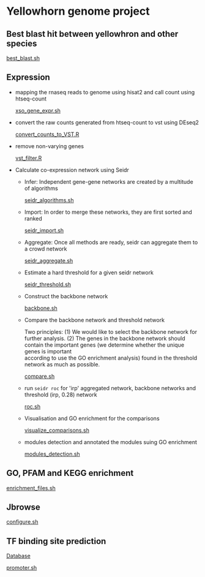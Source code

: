 # Yellowhorn genome project

## Best blast hit between yellowhron and other species

[best_blast.sh](https://github.com/hui-liu/Yellowhorn_genome/blob/master/BLAST/best_blast.sh)

## Expression
- mapping the rnaseq reads to genome using hisat2 and call count using htseq-count

  [xso_gene_expr.sh](https://github.com/hui-liu/Yellowhorn_genome/blob/master/Expression/xso_gene_expr.sh)

- convert the raw counts generated from htseq-count to vst using DEseq2

  [convert_counts_to_VST.R](https://github.com/hui-liu/Yellowhorn_genome/blob/master/Expression/convert_counts_to_VST.R)

- remove non-varying genes

  [vst_filter.R](https://github.com/hui-liu/Yellowhorn_genome/blob/master/Expression/vst_filter.R)

- Calculate co-expression network using Seidr

  - Infer: Independent gene-gene networks are created by a multitude of algorithms
  
    [seidr_algorithms.sh](https://github.com/hui-liu/Yellowhorn_genome/blob/master/Expression/seidr_algorithms.sh)
    
  - Import: In order to merge these networks, they are first sorted and ranked
  
    [seidr_import.sh](https://github.com/hui-liu/Yellowhorn_genome/blob/master/Expression/seidr_import.sh)
    
  - Aggregate: Once all methods are ready, seidr can aggregate them to a crowd network
  
    [seidr_aggregate.sh](https://github.com/hui-liu/Yellowhorn_genome/blob/master/Expression/seidr_aggregate.sh)
    
  - Estimate a hard threshold for a given seidr network
  
    [seidr_threshold.sh](https://github.com/hui-liu/Yellowhorn_genome/blob/master/Expression/seidr_threshold.sh)

  - Construct the backbone network
  
    [backbone.sh](https://github.com/hui-liu/Yellowhorn_genome/blob/master/Expression/backbone.sh)
    
  - Compare the backbone network and threshold network
  
    Two principles:
    (1) We would like to select the backbone network for further analysis.
    (2) The genes in the backbone network should contain the important genes (we determine whether the unique genes is important      
        according to use the GO enrichment analysis) found in the threshold network as much as possible.
  
    [compare.sh](https://github.com/hui-liu/Yellowhorn_genome/blob/master/Expression/compare.sh)
    
  - run `seidr roc` for 'irp' aggregated network, backbone networks and threshold (irp, 0.28) network
    
    [roc.sh](https://github.com/hui-liu/Yellowhorn_genome/blob/master/Expression/roc.sh)
    
  - Visualisation and GO enrichment for the comparisons
  
    [visualize_comparisons.sh](https://github.com/hui-liu/Yellowhorn_genome/blob/master/Expression/visualize_comparisons.sh)
    
  - modules detection and annotated the modules suing GO enrichment
    
     [modules_detection.sh](https://github.com/hui-liu/Yellowhorn_genome/blob/master/Expression/modules_detection.sh)

## GO, PFAM and KEGG enrichment

[enrichment_files.sh](https://github.com/hui-liu/Yellowhorn_genome/blob/master/scripts/enrichment_files.sh)

## Jbrowse

[configure.sh](https://github.com/hui-liu/Yellowhorn_genome/blob/master/Jbrowse/configure.sh)


## TF binding site prediction

[Database](http://meme-suite.org/meme-software/Databases/motifs/motif_databases.12.18.tgz)

[promoter.sh](https://github.com/hui-liu/Yellowhorn_genome/blob/master/Jbrowse/promoter.sh)
